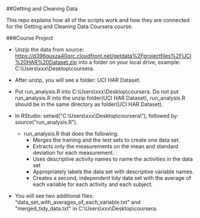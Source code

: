 ##Getting and Cleaning Data

This repo explains how all of the scripts work and how they are connected for the Getting and Cleaning Data Coursera course.

###Course Project

* Unzip the data from source: https://d396qusza40orc.cloudfront.net/getdata%2Fprojectfiles%2FUCI%20HAR%20Dataset.zip into a folder on your local drive, example: C:\Users\xxx\Desktop\coursera.  

* After unzip, you will see a folder: UCI HAR Dataset.

* Put run_analysis.R into C:\Users\xxx\Desktop\coursera. Do not put run_analysis.R into the unzip folder(UCI HAR Dataset), run_analysis.R should be in the same directory as folder(UCI HAR Dataset).

* In RStudio: setwd("C:\\Users\\xxx\\Desktop\\coursera\\"), followed by: source("run_analysis.R").
 
  * run_analysis.R that does the following. 
    * Merges the training and the test sets to create one data set.
    * Extracts only the measurements on the mean and standard deviation for each measurement. 
    * Uses descriptive activity names to name the activities in the data set
    * Appropriately labels the data set with descriptive variable names. 
    * Creates a second, independent tidy data set with the average of each variable for each activity and each subject. 


* You will see two additional files: "data_set_with_averages_of_each_variable.txt" and "merged_tidy_data.txt" in C:\Users\xxx\Desktop\coursera.
